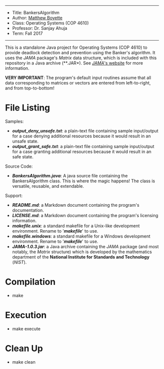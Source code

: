 *******************************************************************

* Title:     BankersAlgorithm
* Author:    [Matthew Boyette](mailto:N00868808@ospreys.unf.edu)
* Class:     Operating Systems (COP 4610)
* Professor: Dr. Sanjay Ahuja
* Term:      Fall 2017

*******************************************************************

This is a standalone Java project for Operating Systems (COP 4610) to provide deadlock detection and prevention using the Banker's algorithm. It uses the *JAMA* package's *Matrix* data structure, which is included with this repository in a Java archive (**.JAR*). See [*JAMA*'s website](http://math.nist.gov/javanumerics/jama/) for more information.

**VERY IMPORTANT**: The program's default input routines assume that all data corresponding to matrices or vectors are entered from left-to-right, and from top-to-bottom!

# File Listing

Samples:

* ***output_deny_unsafe.txt***: a plain-text file containing sample input/output for a case denying additional resources because it would result in an unsafe state.
* ***output_grant_safe.txt***: a plain-text file containing sample input/output for a case granting additional resources because it would result in an safe state.

Source Code:

* ***BankersAlgorithm.java***: A java source file containing the BankersAlgorithm class. This is where the magic happens! The class is versatile, reusable, and extendable.

Support:

* ***README.md***: a Markdown document containing the program's documentation.
* ***LICENSE.md***: a Markdown document containing the program's licensing information.
* ***makefile.unix***: a standard makefile for a Unix-like development environment. Rename to '***makefile***' to use.
* ***makefile.windows***: a standard makefile for a Windows development environment. Rename to '***makefile***' to use.
* ***JAMA-1.0.3.jar***: a Java archive containing the *JAMA* package (and most notably, the *Matrix* structure) which is developed by the mathematics department of the **National Institute for Standards and Technology** (*NIST*).

# Compilation

* make

# Execution

* make execute

# Clean Up

* make clean

